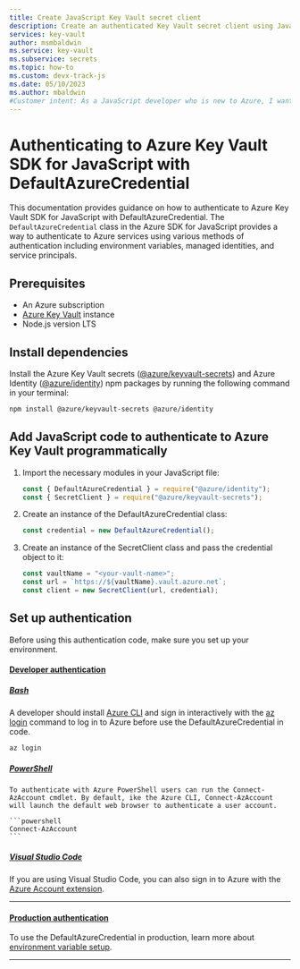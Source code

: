 ```yaml
---
title: Create JavaScript Key Vault secret client
description: Create an authenticated Key Vault secret client using JavaScript.
services: key-vault
author: msmbaldwin
ms.service: key-vault
ms.subservice: secrets
ms.topic: how-to
ms.custom: devx-track-js
ms.date: 05/10/2023
ms.author: mbaldwin
#Customer intent: As a JavaScript developer who is new to Azure, I want to authenticate to the Key Vault with the SDK.
---
```

# Authenticating to Azure Key Vault SDK for JavaScript with DefaultAzureCredential  
  
This documentation provides guidance on how to authenticate to Azure Key Vault SDK for JavaScript with DefaultAzureCredential. The `DefaultAzureCredential` class in the Azure SDK for JavaScript provides a way to authenticate to Azure services using various methods of authentication including environment variables, managed identities, and service principals.  
  
## Prerequisites  
  
- An Azure subscription  
- [Azure Key Vault](https://docs.microsoft.com/en-us/azure/key-vault/) instance  
- Node.js version LTS  

## Install dependencies 

Install the Azure Key Vault secrets ([@azure/keyvault-secrets](https://www.npmjs.com/package/@azure/keyvault-secrets)) and Azure Identity ([@azure/identity](https://www.npmjs.com/package/@azure/identity)) npm packages by running the following command in your terminal:  

```bash
npm install @azure/keyvault-secrets @azure/identity
```

## Add JavaScript code to authenticate to Azure Key Vault programmatically

1. Import the necessary modules in your JavaScript file:  

    ```javascript
    const { DefaultAzureCredential } = require("@azure/identity");  
    const { SecretClient } = require("@azure/keyvault-secrets");  
    ```

2. Create an instance of the DefaultAzureCredential class:

    ```javascript
    const credential = new DefaultAzureCredential(); 
    ```

3. Create an instance of the SecretClient class and pass the credential object to it:

    ```javascript
    const vaultName = "<your-vault-name>";  
    const url = `https://${vaultName}.vault.azure.net`;  
    const client = new SecretClient(url, credential);  
    ```

## Set up authentication

Before using this authentication code, make sure you set up your environment. 

#### [Developer authentication](#tab/developer-auth)

##### [Bash](#dev-auth/terminal-bash) 

A developer should install [Azure CLI](/cli/azure/install-azure-cli) and sign in interactively with the [az login](/cli/azure/authenticate-azure-cli#sign-in-interactively) command to log in to Azure before use the DefaultAzureCredential in code. 

```bash
az login
```

##### [PowerShell](#dev-auth/terminal-ps)

    To authenticate with Azure PowerShell users can run the Connect-AzAccount cmdlet. By default, ike the Azure CLI, Connect-AzAccount will launch the default web browser to authenticate a user account.
    
    ```powershell
    Connect-AzAccount
    ```

##### [Visual Studio Code](#dev-auth/vscode)

If you are using Visual Studio Code, you can also sign in to Azure with the [Azure Account extension](https://marketplace.visualstudio.com/items?itemName=ms-vscode.azure-account).

---

#### [Production authentication](#tab/production-auth)

To use the DefaultAzureCredential in production, learn more about [environment variable setup](https://www.npmjs.com/package/@azure/identity#environment-variables).

---
 
